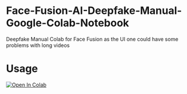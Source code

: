 # Face-Fusion-AI-Deepfake-Manual-Google-Colab-Notebook
Deepfake Manual Colab for Face Fusion as the UI one could have some problems with long videos
# Usage
<a target="_blank" href="https://colab.research.google.com/github/Nick088Official/Face-Fusion-AI-Deepfake-Manual-Google-Colab-Notebook/blob/main/Face_Fusion_Manual.ipynb">
  <img src="https://colab.research.google.com/assets/colab-badge.svg" alt="Open In Colab"/>
</a>
